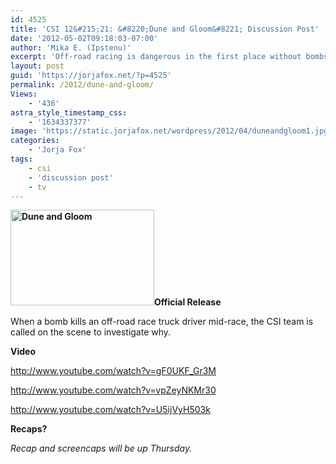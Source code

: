 ```yaml
---
id: 4525
title: 'CSI 12&#215;21: &#8220;Dune and Gloom&#8221; Discussion Post'
date: '2012-05-02T09:18:03-07:00'
author: 'Mika E. (Ipstenu)'
excerpt: 'Off-road racing is dangerous in the first place without bombs going off mid-race. #CSI 5/2 10pm ET/PT'
layout: post
guid: 'https://jorjafox.net/?p=4525'
permalink: /2012/dune-and-gloom/
Views:
    - '436'
astra_style_timestamp_css:
    - '1634337377'
image: 'https://static.jorjafox.net/wordpress/2012/04/duneandgloom1.jpg'
categories:
    - 'Jorja Fox'
tags:
    - csi
    - 'discussion post'
    - tv
---
```


<strong><img class="alignleft size-medium wp-image-4526" title="Dune and Gloom" src="//static.jorjafox.net/wordpress/2012/04/duneandgloom1-230x153.jpg" alt="Dune and Gloom" width="230" height="153" />Official Release</strong>

When a bomb kills an off-road race truck driver mid-race, the CSI team is called on the scene to investigate why.

<strong>Video</strong>

http://www.youtube.com/watch?v=gF0UKF_Gr3M

http://www.youtube.com/watch?v=vpZeyNKMr30

http://www.youtube.com/watch?v=U5ijVyH503k

<strong>Recaps?</strong>

<em>Recap and screencaps will be up Thursday. </em>